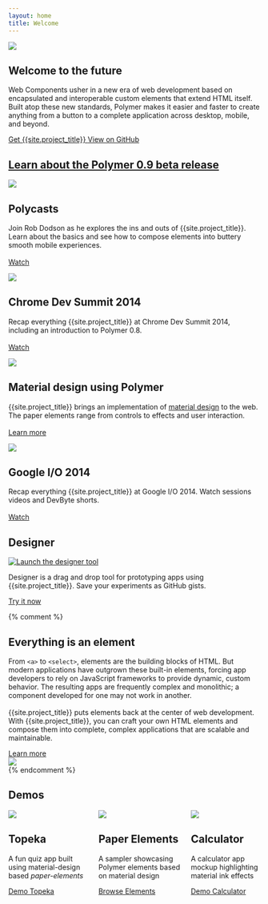 ```yaml
---
layout: home
title: Welcome
---
```


<section id="future" class="main-bg">
  <div class="panel left">
    <img src="/images/logos/p-logo.svg">
    <summary>
      <h1>Welcome to the future</h1>
      <p>Web Components usher in a new era of web development based on encapsulated and interoperable custom elements that extend HTML itself. Built atop these new standards, Polymer makes it easier and faster to create anything from a button to a complete application across desktop, mobile, and beyond.</p>
      <a href="docs/start/getting-the-code.html">
        <paper-button raised unresolved>
          <core-icon icon="archive"></core-icon> Get {{site.project_title}}
        </paper-button>
      </a>
      <a href="https://github.com/polymer">
        <paper-button class="github" unresolved>
          <core-icon icon="social:post-github"></core-icon> View on GitHub
        </paper-button>
      </a>
    </summary>
  </div>
</section>

<section id="release08" class="main-light-purple">
  <div class="panel">
    <summary>
      <a href="/0.9/">
        <h2 layout horizontal center><core-icon icon="av:new-releases"></core-icon> Learn about the Polymer 0.9 beta release</h2>
      </a>
    </summary>
  </div>
</section>

<section id="learn" class="main-purple">
  <div class="panel right">
    <summary>
      <learn-tabs></learn-tabs>
    </summary>
  </div>
</section>

<section id="featured">
  <div class="panel right">
    <summary>
      <feature-carousel interval="7000" flex unresolved>
        <div>
          <a href="https://www.youtube.com/playlist?list=PLOU2XLYxmsII5c3Mgw6fNYCzaWrsM3sMN">
            <img src="//img.youtube.com/vi/82LfXCeuaOo/hqdefault.jpg">
          </a>
          <summary>
            <h1>Polycasts</h1>
            <p>Join Rob Dodson as he explores the ins and outs of {{site.project_title}}.
            <br>Learn about the basics and see how to compose elements into buttery smooth mobile experiences.
            <br><br>
            <a href="https://www.youtube.com/playlist?list=PLOU2XLYxmsII5c3Mgw6fNYCzaWrsM3sMN">
              <paper-button>Watch</paper-button>
            </a>
            </p>
          </summary>
        </div>
        <div>
          <a href="resources/video.html">
            <img src="//img.youtube.com/vi/0LT6W5QVCJI/hqdefault.jpg">
          </a>
          <summary>
            <h1>Chrome Dev Summit 2014</h1>
            <p>Recap everything {{site.project_title}} at Chrome Dev Summit 2014, including an introduction to Polymer 0.8.
            <br><br>
            <a href="resources/video.html">
              <paper-button>Watch</paper-button>
            </a>
            </p>
          </summary>
        </div>
        <div>
          <a href="components/paper-elements/demo.html#core-toolbar" target="_blank">
            <img src="/images/sampler-paper.png">
          </a>
          <summary>
            <h1>Material design using Polymer</h1>
            <p>{{site.project_title}} brings an implementation of <a href="http://google.com/design/spec">material design</a> to the web.<br>The paper elements range from controls to effects and user interaction.
            <br><br>
            <a href="docs/elements/material.html">
              <paper-button>
                <core-icon icon="arrow-forward"></core-icon> Learn more
              </paper-button>
            </a>
            </p>
          </summary>
        </div>
        <div>
          <a href="resources/video.html">
            <img src="/images/logos/polymer_video_thumb.jpg">
          </a>
          <summary>
            <h1>Google I/O 2014</h1>
            <p>Recap everything {{site.project_title}} at Google I/O 2014. Watch sessions videos and DevByte shorts.
            <br><br>
            <a href="resources/video.html">
              <paper-button>Watch</paper-button>
            </a>
            </p>
          </summary>
        </div>
      </feature-carousel>
    </summary>
  </div>
</section>

<section id="designer" class="main-purple">
  <div class="panel">
    <summary style="transform: translateZ(0);">
      <h1>Designer</h1>
      <a href="https://polymer-designer.appspot.com" target="_blank">
        <img src="/images/designer_fadeout.png" alt="Launch the designer tool" title="Launch the designer tool">
      </a>
      <div>
        <p>
        Designer is a drag and drop tool for prototyping apps using {{site.project_title}}. Save your experiments as GitHub gists.
        </p>
        <a href="https://polymer-designer.appspot.com" target="_blank">
          <paper-button>
            <core-icon icon="arrow-forward"></core-icon> Try it now
          </paper-button>
        </a>
      </div>
    </summary>
  </div>
</section>

{% comment %}
<section id="everything-element" class="main-purple">
  <div class="panel right">
    <summary>
      <h1>Everything is an element</h1>
      <p>From <code>&lt;a&gt;</code> to <code>&lt;select&gt;</code>, elements are the building blocks of HTML. But modern applications have outgrown these built-in elements, forcing app developers to rely on JavaScript frameworks to provide dynamic, custom behavior.  The resulting apps are frequently complex and monolithic; a component developed for one may not work in another.
      <br><br>
      {{site.project_title}} puts elements back at the center of web development. With {{site.project_title}}, you can craft your own HTML elements and compose them into complete, complex applications that are scalable and maintainable.</p>
      <a href="docs/start/everything.html">
        <paper-button>
          <core-icon icon="arrow-forward"></core-icon> Learn more
        </paper-button>
      </a>
    </summary>
    <img src="/images/logos/p-elements.svg">
  </div>
</section>
{% endcomment %}

<section id="apps">
  <div class="panel">
    <h1>Demos</h1>
    <div class="columns" layout horizontal wrap>
      <summary flex>
        <div class="box">
          <a href="https://polymer-topeka.appspot.com">
            <img src="/images/topeka_square.png">
          </a>
        </div>
        <h2 class="start">Topeka</h2>
        <p>A fun quiz app built using material-design based <em>paper-elements</em></p>
        <a href="https://polymer-topeka.appspot.com">
          <paper-button>
            <core-icon icon="arrow-forward"></core-icon> Demo Topeka
          </paper-button>
        </a>
      </summary>
      <summary flex>
        <div class="box">
          <a href="components/paper-elements/demo.html#core-toolbar">
            <img src="/images/sampler-paper-square.png">
          </a>
        </div>
        <h2 class="elements">Paper Elements</h2>
        <p>A sampler showcasing Polymer elements based on material design</p>
        <a href="components/paper-elements/demo.html#core-toolbar">
          <paper-button>
            <core-icon icon="arrow-forward"></core-icon> Browse Elements
          </paper-button>
        </a>
      </summary>
      <summary flex>
        <div class="box">
          <a href="components/paper-calculator/demo.html">
            <img src="/images/paper-calculator.png">
          </a>
        </div>
        <h2 class="guide">Calculator</h2>
        <p>A calculator app mockup highlighting material ink effects</p>
        <a href="components/paper-calculator/demo.html">
          <paper-button>
            <core-icon icon="arrow-forward"></core-icon> Demo Calculator
          </paper-button>
        </a>
      </summary>
    </div>
  </div>
</section>
